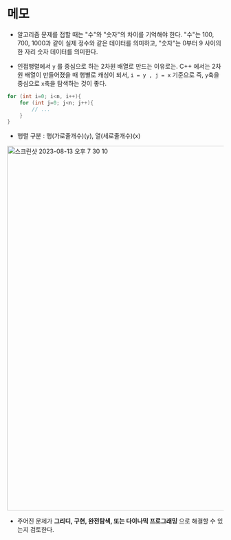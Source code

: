 # 메모

- 알고리즘 문제를 접할 때는 "수"와 "숫자"의 차이를 기억해야 한다. "수"는 100, 700, 1000과 같이 실제 정수와 같은 데이터를 의미하고, "숫자"는 0부터 9 사이의 한 자리 숫자 데이터를 의미한다.

- 인접행렬에서
  ``y`` 를 중심으로 하는 2차원 배열로 만드는 이유로는. C++ 에서는 2차원 배열이 만들어졌을 때 행별로 캐싱이 되서, 
``i = y , j = x`` 기준으로 즉, ``y``축을 중심으로 ``x``축을 탐색하는 것이 좋다.
```cpp
for (int i=0; i<n, i++){
	for (int j=0; j<n; j++){
    	// ...
    }
}
```

- 행렬 구분 : 행(가로줄개수)(y), 열(세로줄개수)(x)
<img width="849" alt="스크린샷 2023-08-13 오후 7 30 10" src="https://github.com/strurao/Algorithm/assets/126440235/8f549a3a-c69d-4f18-9732-6d8f16cbcc20">

- 주어진 문제가 **그리디, 구현, 완전탐색, 또는 다이나믹 프로그래밍** 으로 해결할 수 있는지 검토한다.
